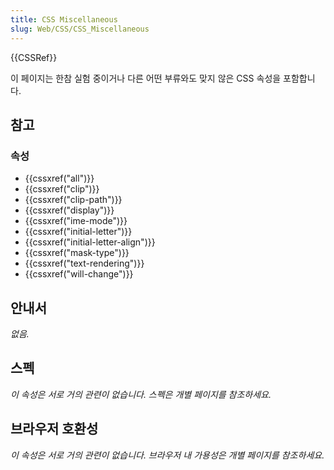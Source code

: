 ```yaml
---
title: CSS Miscellaneous
slug: Web/CSS/CSS_Miscellaneous
---
```


{{CSSRef}}

이 페이지는 한참 실험 중이거나 다른 어떤 부류와도 맞지 않은 CSS 속성을 포함합니다.

## 참고

### 속성

- {{cssxref("all")}}
- {{cssxref("clip")}}
- {{cssxref("clip-path")}}
- {{cssxref("display")}}
- {{cssxref("ime-mode")}}
- {{cssxref("initial-letter")}}
- {{cssxref("initial-letter-align")}}
- {{cssxref("mask-type")}}
- {{cssxref("text-rendering")}}
- {{cssxref("will-change")}}

## 안내서

_없음._

## 스펙

_이 속성은 서로 거의 관련이 없습니다. 스펙은 개별 페이지를 참조하세요._

## 브라우저 호환성

_이 속성은 서로 거의 관련이 없습니다. 브라우저 내 가용성은 개별 페이지를 참조하세요._
